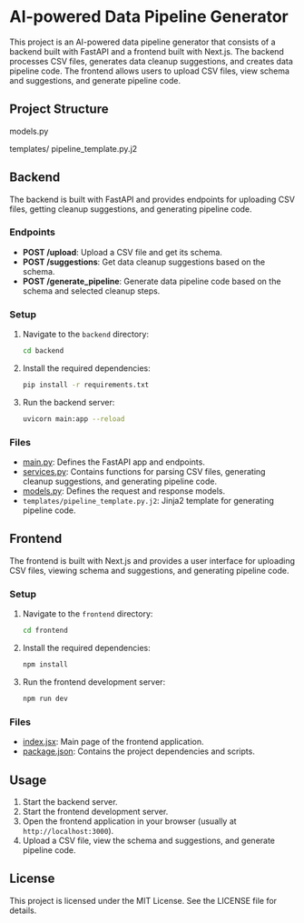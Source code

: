 # AI-powered Data Pipeline Generator

This project is an AI-powered data pipeline generator that consists of a backend built with FastAPI and a frontend built with Next.js. The backend processes CSV files, generates data cleanup suggestions, and creates data pipeline code. The frontend allows users to upload CSV files, view schema and suggestions, and generate pipeline code.

## Project Structure
models.py

templates/
    pipeline_template.py.j2

  ## Backend

The backend is built with FastAPI and provides endpoints for uploading CSV files, getting cleanup suggestions, and generating pipeline code.

### Endpoints

- **POST /upload**: Upload a CSV file and get its schema.
- **POST /suggestions**: Get data cleanup suggestions based on the schema.
- **POST /generate_pipeline**: Generate data pipeline code based on the schema and selected cleanup steps.

### Setup

1. Navigate to the `backend` directory:
    ```sh
    cd backend
    ```

2. Install the required dependencies:
    ```sh
    pip install -r requirements.txt
    ```

3. Run the backend server:
    ```sh
    uvicorn main:app --reload
    ```

### Files

- [main.py](http://_vscodecontentref_/6): Defines the FastAPI app and endpoints.
- [services.py](http://_vscodecontentref_/7): Contains functions for parsing CSV files, generating cleanup suggestions, and generating pipeline code.
- [models.py](http://_vscodecontentref_/8): Defines the request and response models.
- `templates/pipeline_template.py.j2`: Jinja2 template for generating pipeline code.

## Frontend

The frontend is built with Next.js and provides a user interface for uploading CSV files, viewing schema and suggestions, and generating pipeline code.

### Setup

1. Navigate to the `frontend` directory:
    ```sh
    cd frontend
    ```

2. Install the required dependencies:
    ```sh
    npm install
    ```

3. Run the frontend development server:
    ```sh
    npm run dev
    ```

### Files

- [index.jsx](http://_vscodecontentref_/9): Main page of the frontend application.
- [package.json](http://_vscodecontentref_/10): Contains the project dependencies and scripts.

## Usage

1. Start the backend server.
2. Start the frontend development server.
3. Open the frontend application in your browser (usually at `http://localhost:3000`).
4. Upload a CSV file, view the schema and suggestions, and generate pipeline code.

## License

This project is licensed under the MIT License. See the LICENSE file for details.  
    
